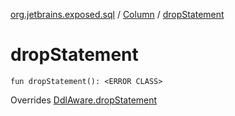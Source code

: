[org.jetbrains.exposed.sql](../index.md) / [Column](index.md) / [dropStatement](.)

# dropStatement

`fun dropStatement(): <ERROR CLASS>`

Overrides [DdlAware.dropStatement](../-ddl-aware/drop-statement.md)

